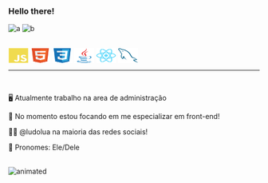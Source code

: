 
### Hello there!



 <p align="inline">
    <img width="42%" src="https://github-readme-stats.vercel.app/api?username=ludolua&theme=tokyonight" alt="a" />
    <img width="50%" src="https://github-readme-stats.vercel.app/api/top-langs/?username=ludolua&layout=compact&theme=tokyonight" alt="b" />
</p>
<div style="display: inline_block"><br>
    <img align="center" alt="Js" height="30" width="40" src="https://raw.githubusercontent.com/devicons/devicon/master/icons/javascript/javascript-plain.svg">
    <img align="center" alt="HTML" height="30" width="40" src="https://raw.githubusercontent.com/devicons/devicon/master/icons/html5/html5-original.svg">
    <img align="center" alt="CSS" height="30" width="40" src="https://raw.githubusercontent.com/devicons/devicon/master/icons/css3/css3-original.svg">
    <img align="center" alt="JAVA" height="30" width="40" src="https://raw.githubusercontent.com/devicons/devicon/master/icons/java/java-original.svg">
    <img align="center" alt="REACT" height="30" width="40" src="https://raw.githubusercontent.com/devicons/devicon/master/icons/react/react-original.svg">
    <img align="center" alt="MYSQL" height="30" width="40" src="https://raw.githubusercontent.com/devicons/devicon/master/icons/mysql/mysql-original.svg">
</div>	

<hr>
<br>
  <p>🖥 Atualmente trabalho na area de administração
  <p>🌱 No momento estou focando em me especializar em front-end!</p>
  <p>🙋‍♂️ @ludolua na maioria das redes sociais!</p>
  <p>🧑 Pronomes: Ele/Dele</p>	
<br>
<img src="https://user-images.githubusercontent.com/87837854/166164046-1238b8f9-e59c-4096-83b5-c777ec7cf562.gif" alt="animated">
